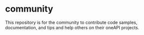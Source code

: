 # community

This repository is for the community to contribute code samples, documentation, and tips and help others on their oneAPI projects.
